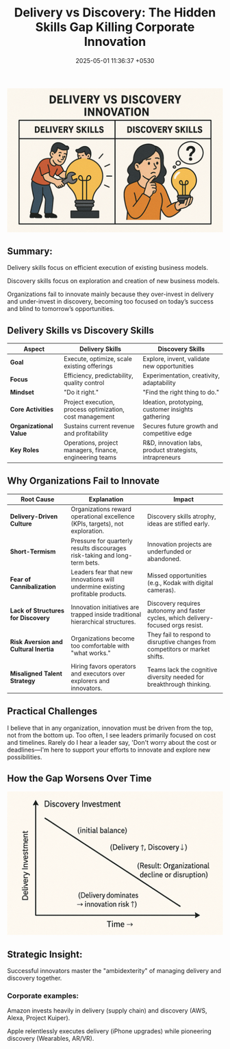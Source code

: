 ﻿---
layout: post
comments: true
IDENTIFIER: Leadership 
title:  "Delivery vs Discovery: The Hidden Skills Gap Killing Corporate Innovation"
description: Delivery | Discovery | Innovation
date:   2025-05-01 11:36:37 +0530
categories: Innovation
---
<img alt='Delivery vs Discovery Innovation' src='/assets/Delivery vs Discovery Innovation.png'>

## **Summary:**
Delivery skills focus on efficient execution of existing business models.

Discovery skills focus on exploration and creation of new business models.

Organizations fail to innovate mainly because they over-invest in delivery and under-invest in discovery, becoming too focused on today’s success and blind to tomorrow’s opportunities.

## Delivery Skills vs Discovery Skills

| **Aspect**              | **Delivery Skills**                                | **Discovery Skills**                                |
|--------------------------|---------------------------------------------------|---------------------------------------------------|
| **Goal**                | Execute, optimize, scale existing offerings       | Explore, invent, validate new opportunities       |
| **Focus**               | Efficiency, predictability, quality control       | Experimentation, creativity, adaptability         |
| **Mindset**             | "Do it right."                                    | "Find the right thing to do."                     |
| **Core Activities**     | Project execution, process optimization, cost management | Ideation, prototyping, customer insights gathering |
| **Organizational Value**| Sustains current revenue and profitability         | Secures future growth and competitive edge        |
| **Key Roles**           | Operations, project managers, finance, engineering teams | R&D, innovation labs, product strategists, intrapreneurs |

## Why Organizations Fail to Innovate

| **Root Cause**               | **Explanation**                                                                 | **Impact**                                                                 |
|------------------------------|---------------------------------------------------------------------------------|---------------------------------------------------------------------------|
| **Delivery-Driven Culture**  | Organizations reward operational excellence (KPIs, targets), not exploration.   | Discovery skills atrophy, ideas are stifled early.                        |
| **Short-Termism**            | Pressure for quarterly results discourages risk-taking and long-term bets.      | Innovation projects are underfunded or abandoned.                         |
| **Fear of Cannibalization**  | Leaders fear that new innovations will undermine existing profitable products.  | Missed opportunities (e.g., Kodak with digital cameras).                  |
| **Lack of Structures for Discovery** | Innovation initiatives are trapped inside traditional hierarchical structures. | Discovery requires autonomy and faster cycles, which delivery-focused orgs resist. |
| **Risk Aversion and Cultural Inertia** | Organizations become too comfortable with "what works."                     | They fail to respond to disruptive changes from competitors or market shifts. |
| **Misaligned Talent Strategy** | Hiring favors operators and executors over explorers and innovators.            | Teams lack the cognitive diversity needed for breakthrough thinking.       |

## Practical Challenges
I believe that in any organization, innovation must be driven from the top, not from the bottom up. Too often, I see leaders primarily focused on cost and timelines. Rarely do I hear a leader say, 'Don't worry about the cost or deadlines—I'm here to support your efforts to innovate and explore new possibilities.

## How the Gap Worsens Over Time
<img alt='Delivery vs Discovery Innovation' src='/assets/DIVDDC.png'>


## Strategic Insight:
Successful innovators master the "ambidexterity" of managing delivery and discovery together.

### Corporate examples:

Amazon invests heavily in delivery (supply chain) and discovery (AWS, Alexa, Project Kuiper).

Apple relentlessly executes delivery (iPhone upgrades) while pioneering discovery (Wearables, AR/VR).


